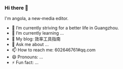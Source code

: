 ### Hi there 👋

I'm angola, a new-media editor.    

- 🔭 I’m currently striving for a better life in Guangzhou.     
- 🌱 I’m currently learning ...    
- 🤔 My blog: 效率工具指南       
- 💬 Ask me about ...
- 📫 How to reach me: 602646761#qq.com      
- 😄 Pronouns: ...
- ⚡ Fun fact: ...



<!--
**phh95/phh95** is a ✨ _special_ ✨ repository because its `README.md` (this file) appears on your GitHub profile.

Here are some ideas to get you started:

- 🔭 I’m currently working on ...
- 🌱 I’m currently learning ...
- 👯 I’m looking to collaborate on ...
- 🤔 I’m looking for help with ...
- 💬 Ask me about ...
- 📫 How to reach me: ...
- 😄 Pronouns: ...
- ⚡ Fun fact: ...
-->
